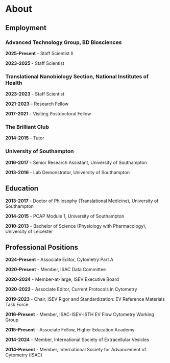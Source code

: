 # About

## Employment

### Advanced Technology Group, BD Biosciences
**2025-Present** - Staff Scientist II 

**2023-2025** - Staff Scientist

### Translational Nanobiology Section, National Institutes of Health
**2023-2023** - Staff Scientist

**2021-2023** - Research Fellow

**2017-2021** - Visiting Postdoctoral Fellow

### The Brilliant Club

**2014-2015** - Tutor

### University of Southampton
**2016-2017** - Senior Research Assistant, University of Southampton

**2013-2016** - Lab Demonstrator, University of Southampton

## Education

**2013-2017** - Doctor of Philosophy (Translational Medicine), University of Southampton

**2014-2015** - PCAP Module 1, University of Southampton

**2010-2013** - Bachelor of Science (Physiology with Pharmacology), University of Leicester

## Professional Positions

**2024-Present** - Associate Editor, Cytometry Part A

**2020-Present** - Member, ISAC Data Committee

**2020-2024** - Member-at-large, ISEV Executive Board

**2020-2023** - Associate Editor, Current Protocols in Cytometry

**2019-2023** - Chair, ISEV Rigor and Standardization: EV Reference Materials Task Force

**2016-Present** - Member, ISAC-ISEV-ISTH EV Flow Cytometry Working Group

**2015-Present** - Associate Fellow, Higher Education Academy

**2014-2024** - Member, International Society of Extracellular Vesicles

**2014-Present** - Member, International Society for Advancement of Cytometry (ISAC)
